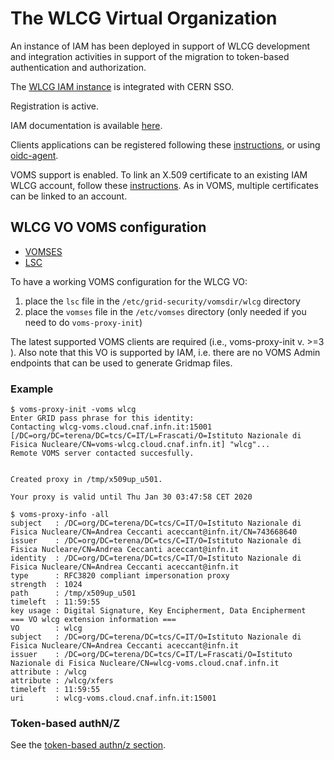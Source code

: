 # The WLCG Virtual Organization

An instance of IAM has been deployed in support of WLCG development and
integration activities in support of the migration to token-based
authentication and authorization.

The [WLCG IAM instance][wlcg-iam] is integrated with CERN SSO.

Registration is active. 

IAM documentation is available [here][iam-docs].

Clients applications can be registered following these
[instructions][client-registration], or using [oidc-agent][oidc-agent].

VOMS support is enabled. To link an X.509 certificate to an existing IAM WLCG
account, follow these [instructions][x509-linking]. As in VOMS, multiple
certificates can be linked to an account.

## WLCG VO VOMS configuration

- [VOMSES](./voms-config/wlcg-voms.cloud.cnaf.infn.it.vomses)
- [LSC](./voms-config/wlcg-voms.cloud.cnaf.infn.it.lsc)

To have a working VOMS configuration for the WLCG VO:

1. place the `lsc` file in the `/etc/grid-security/vomsdir/wlcg` directory 
2. place the `vomses` file in the `/etc/vomses` directory (only needed if you
   need to do `voms-proxy-init`)

The latest supported VOMS clients are required (i.e., voms-proxy-init v. >=3 ).
Also note that this VO is supported by IAM, i.e. there are no VOMS Admin
endpoints that can be used to generate Gridmap files.

### Example

```console
$ voms-proxy-init -voms wlcg
Enter GRID pass phrase for this identity:
Contacting wlcg-voms.cloud.cnaf.infn.it:15001 [/DC=org/DC=terena/DC=tcs/C=IT/L=Frascati/O=Istituto Nazionale di Fisica Nucleare/CN=voms-wlcg.cloud.cnaf.infn.it] "wlcg"...
Remote VOMS server contacted succesfully.


Created proxy in /tmp/x509up_u501.

Your proxy is valid until Thu Jan 30 03:47:58 CET 2020

$ voms-proxy-info -all
subject   : /DC=org/DC=terena/DC=tcs/C=IT/O=Istituto Nazionale di Fisica Nucleare/CN=Andrea Ceccanti aceccant@infn.it/CN=743668640
issuer    : /DC=org/DC=terena/DC=tcs/C=IT/O=Istituto Nazionale di Fisica Nucleare/CN=Andrea Ceccanti aceccant@infn.it
identity  : /DC=org/DC=terena/DC=tcs/C=IT/O=Istituto Nazionale di Fisica Nucleare/CN=Andrea Ceccanti aceccant@infn.it
type      : RFC3820 compliant impersonation proxy
strength  : 1024
path      : /tmp/x509up_u501
timeleft  : 11:59:55
key usage : Digital Signature, Key Encipherment, Data Encipherment
=== VO wlcg extension information ===
VO        : wlcg
subject   : /DC=org/DC=terena/DC=tcs/C=IT/O=Istituto Nazionale di Fisica Nucleare/CN=Andrea Ceccanti aceccant@infn.it
issuer    : /DC=org/DC=terena/DC=tcs/C=IT/L=Frascati/O=Istituto Nazionale di Fisica Nucleare/CN=wlcg-voms.cloud.cnaf.infn.it
attribute : /wlcg
attribute : /wlcg/xfers
timeleft  : 11:59:55
uri       : wlcg-voms.cloud.cnaf.infn.it:15001
```

### Token-based authN/Z

See the [token-based authn/z section](./token-based-authz/index.md).

[wlcg-iam]: https://wlcg.cloud.cnaf.infn.it
[iam-docs]: https://indigo-iam.github.io/docs
[client-registration]: https://indigo-iam.github.io/docs/v/current/user-guide/client-registration.html
[x509-linking]: https://indigo-iam.github.io/docs/v/current/user-guide/account-linking/x509.html
[oidc-agent]: https://github.com/indigo-dc/oidc-agent
